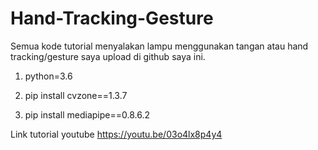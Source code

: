 # Hand-Tracking-Gesture

Semua kode tutorial menyalakan lampu menggunakan tangan atau hand tracking/gesture saya upload di github saya ini.

1. python=3.6
   
3. pip install cvzone==1.3.7
   
5. pip install mediapipe==0.8.6.2

Link tutorial youtube https://youtu.be/03o4lx8p4y4
